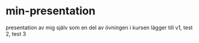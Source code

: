 # min-presentation
presentation av mig själv som en del av övningen i kursen
lägger till v1, test 2, test 3